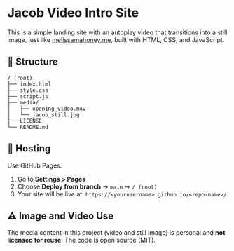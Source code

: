 # Jacob Video Intro Site

This is a simple landing site with an autoplay video that transitions into a still image, just like [melissamahoney.me](https://melissamahoney.me), built with HTML, CSS, and JavaScript.

## 📂 Structure
```
/ (root)
├── index.html
├── style.css
├── script.js
├── media/
│   ├── opening_video.mov
│   └── jacob_still.jpg
├── LICENSE
└── README.md
```

## 🚀 Hosting
Use GitHub Pages:
1. Go to **Settings > Pages**
2. Choose **Deploy from branch** → `main` → `/ (root)`
3. Your site will be live at: `https://<yourusername>.github.io/<repo-name>/`

## ⚠️ Image and Video Use
The media content in this project (video and still image) is personal and **not licensed for reuse**. The code is open source (MIT).
